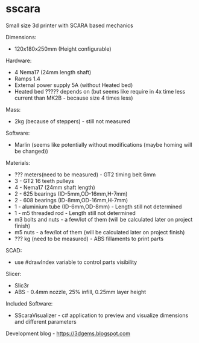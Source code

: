 # sscara
Small size 3d printer with SCARA based mechanics

Dimensions: 
* 120x180x250mm (Height configurable)

Hardware: 
* 4 Nema17 (24mm length shaft)
* Ramps 1.4
* External power supply 5A (without Heated bed)
* Heated bed ????? depends on (but seems like require in 4x time less current than MK2B - because size 4 times less)

Mass:
* 2kg (because of steppers) - still not measured

Software:
* Marlin (seems like potentially without modifications (maybe homing will be changed))

Materials:
* ??? meters(need to be measured) - GT2 timing belt 6mm
* 3 - GT2 16 teeth pulleys
* 4 - Nema17 (24mm shaft length)
* 2 - 625 bearings (ID-5mm,OD-16mm,H-7mm)
* 2 - 608 bearings (ID-8mm,OD-16mm,H-7mm)
* 1 - aluminium tube (ID-6mm,OD-8mm) - Length still not determined
* 1 - m5 threaded rod - Length still not determined
* m3 bolts and nuts - a few/lot of them (will be calculated later on project finish)
* m5 nuts - a few/lot of them (will be calculated later on project finish)
* ??? kg (need to be measured) - ABS fillaments to print parts


SCAD:
* use #drawIndex variable to control parts visibility

Slicer:
* Slic3r
* ABS - 0.4mm nozzle, 25% infill, 0.25mm layer height

Included Software:
* SScaraVisualizer - c# application to preview and  visualize dimensions and different parameters

Development blog - https://3dgems.blogspot.com